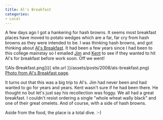 ```yaml
---
title: Al's Breakfast
categories:
- Local
---
```


A few days ago I got a hankering for hash browns. It seems most breakfast places have moved to potato wedges which are a far, far cry from hash browns as they were intended to be. I was thinking hash browns, and got thinking about [Al's Breakfast](http://en.wikipedia.org/wiki/Al's_Breakfast). It had been a few years since I had been to this college mainstay so I emailed [Jim](http://www.jimbernard.net/) and [Kent](http://www.thetangens.net/) to see if they wanted to hit Al's for breakfast before work soon. Off we went!

![Als-Breakfast.png]({{ site.url }}/assets/posts/2008/als-breakfast.png)  
[Photo from Al's Breakfast page](http://www.tholt.com/als.html).

It turns out that this was a big trip to Al's. Jim had never been and had wanted to go for years and years. Kent wasn't sure if he had been there. He thought no but let's just say his recollection was foggy. We all had a great breakfast. I couldn't resist ordering a single "whole wheat wally black" and one of their great omelets. And of course, with a side of hash browns.

Aside from the food, the place is a total dive. :-)
